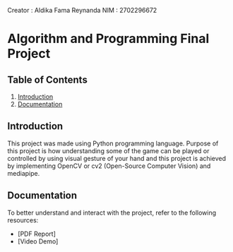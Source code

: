 Creator : Aldika Fama Reynanda
NIM : 2702296672

# Algorithm and Programming Final Project

## Table of Contents
1. [Introduction](#introduction)
2. [Documentation](#documentation)

## Introduction
This project was made using Python programming language. Purpose of this project is how understanding some of the game can be played or controlled by using visual gesture of your hand and this project is achieved by implementing OpenCV or cv2 (Open-Source Computer Vision) and mediapipe.

## Documentation
To better understand and interact with the project, refer to the following resources:

- [PDF Report]
- [Video Demo]

